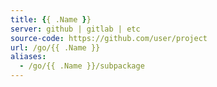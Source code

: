 ```yaml
---
title: {{ .Name }}
server: github | gitlab | etc
source-code: https://github.com/user/project
url: /go/{{ .Name }}
aliases:
  - /go/{{ .Name }}/subpackage
---
```


